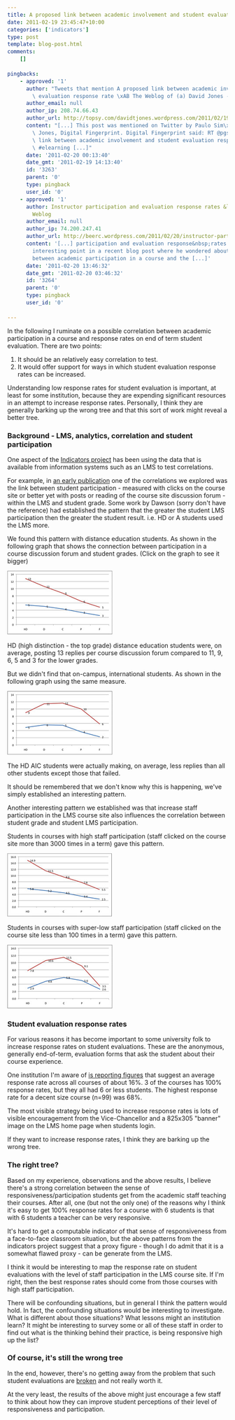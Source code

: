 ```yaml
---
title: A proposed link between academic involvement and student evaluation response rate
date: 2011-02-19 23:45:47+10:00
categories: ['indicators']
type: post
template: blog-post.html
comments:
    []
    
pingbacks:
    - approved: '1'
      author: "Tweets that mention A proposed link between academic involvement and student\
        \ evaluation response rate \xAB The Weblog of (a) David Jones -- Topsy.com"
      author_email: null
      author_ip: 208.74.66.43
      author_url: http://topsy.com/davidtjones.wordpress.com/2011/02/19/a-proposed-link-between-academic-involvement-and-student-evaluation-response-rate/?utm_source=pingback&utm_campaign=L2
      content: "[...] This post was mentioned on Twitter by Paulo Sim\xF5es and David\
        \ Jones, Digital Fingerprint. Digital Fingerprint said: RT @pgsimoes: A proposed\
        \ link between academic involvement and student evaluation response rate http://dlvr.it/H19tc\
        \ #elearning [...]"
      date: '2011-02-20 00:13:40'
      date_gmt: '2011-02-19 14:13:40'
      id: '3263'
      parent: '0'
      type: pingback
      user_id: '0'
    - approved: '1'
      author: Instructor participation and evaluation response rates &laquo; Col&#039;s
        Weblog
      author_email: null
      author_ip: 74.200.247.41
      author_url: http://beerc.wordpress.com/2011/02/20/instructor-participation-and-evaluation-response-rates/
      content: '[...] participation and evaluation response&nbsp;rates David raised an
        interesting point in a recent blog post where he wondered about the possible correlation
        between academic participation in a course and the [...]'
      date: '2011-02-20 13:46:32'
      date_gmt: '2011-02-20 03:46:32'
      id: '3264'
      parent: '0'
      type: pingback
      user_id: '0'
    
---
```

In the following I ruminate on a possible correlation between academic participation in a course and response rates on end of term student evaluation. There are two points:

1. It should be an relatively easy correlation to test.
2. It would offer support for ways in which student evaluation response rates can be increased.

Understanding low response rates for student evaluation is important, at least for some institution, because they are expending significant resources in an attempt to increase response rates. Personally, I think they are generally barking up the wrong tree and that this sort of work might reveal a better tree.

### Background - LMS, analytics, correlation and student participation

One aspect of the [Indicators project](http://indicatorsproject.wordpress.com/) has been using the data that is available from information systems such as an LMS to test correlations.

For example, in [an early publication](http://indicatorsproject.wordpress.com/2009/10/09/the-indicators-project-identifying-effective-learning-adoption-activity-grades-and-external-factors/) one of the correlations we explored was the link between student participation - measured with clicks on the course site or better yet with posts or reading of the course site discussion forum - within the LMS and student grade. Some work by Dawson (sorry don't have the reference) had established the pattern that the greater the student LMS participation then the greater the student result. i.e. HD or A students used the LMS more.

We found this pattern with distance education students. As shown in the following graph that shows the connection between participation in a course discussion forum and student grades. (Click on the graph to see it bigger)

[![Average posts & replies for FLEX students](images/4096268313_da8131d5c7_m.jpg)](http://www.flickr.com/photos/david_jones/4096268313/ "Average posts & replies for FLEX students by David T Jones, on Flickr")

HD (high distinction - the top grade) distance education students were, on average, posting 13 replies per course discussion forum compared to 11, 9, 6, 5 and 3 for the lower grades.

But we didn't find that on-campus, international students. As shown in the following graph using the same measure.

[![Average posts & replies for AIC students](images/4097026702_80b2548c57_m.jpg)](http://www.flickr.com/photos/david_jones/4097026702/ "Average posts & replies for AIC students by David T Jones, on Flickr")

The HD AIC students were actually making, on average, less replies than all other students except those that failed.

It should be remembered that we don't know why this is happening, we've simply established an interesting pattern.

Another interesting pattern we established was that increase staff participation in the LMS course site also influences the correlation between student grade and student LMS participation.

Students in courses with high staff participation (staff clicked on the course site more than 3000 times in a term) gave this pattern.

[![Average student posts/replies on discussion forums for high staff participation courses](images/4037668889_8ccb1d63cc_m.jpg)](http://www.flickr.com/photos/david_jones/4037668889/ "Average student posts/replies on discussion forums for high staff participation courses by David T Jones, on Flickr")

Students in courses with super-low staff participation (staff clicked on the course site less than 100 times in a term) gave this pattern.

[![Average student posts/replies on discussion forums for super low staff participation courses](images/4038417332_8be6f549f4_m.jpg)](http://www.flickr.com/photos/david_jones/4038417332/ "Average student posts/replies on discussion forums for super low staff participation courses by David T Jones, on Flickr")

### Student evaluation response rates

For various reasons it has become important to some university folk to increase response rates on student evaluations. These are the anonymous, generally end-of-term, evaluation forms that ask the student about their course experience.

One institution I'm aware of [is reporting figures](http://content.cqu.edu.au/FCWViewer/view.do?page=13718) that suggest an average response rate across all courses of about 16%. 3 of the courses has 100% response rates, but they all had 6 or less students. The highest response rate for a decent size course (n=99) was 68%.

The most visible strategy being used to increase response rates is lots of visible encouragement from the Vice-Chancellor and a 825x305 "banner" image on the LMS home page when students login.

If they want to increase response rates, I think they are barking up the wrong tree.

### The right tree?

Based on my experience, observations and the above results, I believe there's a strong correlation between the sense of responsiveness/participation students get from the academic staff teaching their courses. After all, one (but not the only one) of the reasons why I think it's easy to get 100% response rates for a course with 6 students is that with 6 students a teacher can be very responsive.

It's hard to get a computable indicator of that sense of responsiveness from a face-to-face classroom situation, but the above patterns from the indicators project suggest that a proxy figure - though I do admit that it is a somewhat flawed proxy - can be generate from the LMS.

I think it would be interesting to map the response rate on student evaluations with the level of staff participation in the LMS course site. If I'm right, then the best response rates should come from those courses with high staff participation.

There will be confounding situations, but in general I think the pattern would hold. In fact, the confounding situations would be interesting to investigate. What is different about those situations? What lessons might an institution learn? It might be interesting to survey some or all of these staff in order to find out what is the thinking behind their practice, is being responsive high up the list?

### Of course, it's still the wrong tree

In the end, however, there's no getting away from the problem that such student evaluations are [broken](/blog2/2009/01/25/somethings-that-are-broken-with-evaluation-of-university-teaching/) and not really worth it.

At the very least, the results of the above might just encourage a few staff to think about how they can improve student perceptions of their level of responsiveness and participation.